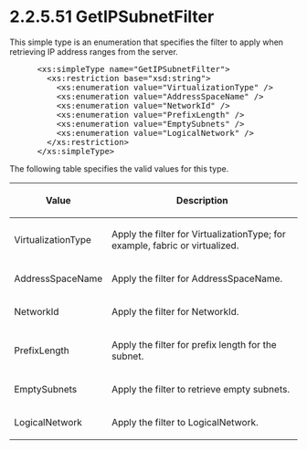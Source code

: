 <html dir="LTR" xmlns:mshelp="http://msdn.microsoft.com/mshelp" xmlns:ddue="http://ddue.schemas.microsoft.com/authoring/2003/5" xmlns:xlink="http://www.w3.org/1999/xlink" xmlns:tool="http://www.microsoft.com/tooltip">
 <body>
 <div id="header">
 <h1 class="heading">2.2.5.51 GetIPSubnetFilter</h1>
 </div>
 <div id="mainSection">
 <div id="mainBody">
 <div id="allHistory" class="saveHistory"></div>
 <div id="sectionSection0" class="section" name="collapseableSection">
 

<p>This simple type is an enumeration that specifies the filter
to apply when retrieving IP address ranges from the server.</p>

<dl>
<dd>
<div><pre> &lt;xs:simpleType name=&quot;GetIPSubnetFilter&quot;&gt;
   &lt;xs:restriction base=&quot;xsd:string&quot;&gt;
     &lt;xs:enumeration value=&quot;VirtualizationType&quot; /&gt;
     &lt;xs:enumeration value=&quot;AddressSpaceName&quot; /&gt;
     &lt;xs:enumeration value=&quot;NetworkId&quot; /&gt;
     &lt;xs:enumeration value=&quot;PrefixLength&quot; /&gt;
     &lt;xs:enumeration value=&quot;EmptySubnets&quot; /&gt;
     &lt;xs:enumeration value=&quot;LogicalNetwork&quot; /&gt;
   &lt;/xs:restriction&gt;
 &lt;/xs:simpleType&gt; 
</pre></div>
</dd></dl>

<p>The following table specifies the valid values for this type.</p>

<table>
 <thead>
 <tr>
 <th>
 <p>Value</p>
 </th>
 <th>
 <p>Description</p>
 </th>
 </tr>
 </thead>
 <tr>
 <td>
 <p>VirtualizationType</p>
 </td>
 <td>
 <p>Apply the filter for VirtualizationType; for example,
 fabric or virtualized.</p>
 </td>
 </tr>
 <tr>
 <td>
 <p>AddressSpaceName</p>
 </td>
 <td>
 <p>Apply the filter for AddressSpaceName.</p>
 </td>
 </tr>
 <tr>
 <td>
 <p>NetworkId</p>
 </td>
 <td>
 <p>Apply the filter for NetworkId.</p>
 </td>
 </tr>
 <tr>
 <td>
 <p>PrefixLength</p>
 </td>
 <td>
 <p>Apply the filter for prefix length for the subnet.</p>
 </td>
 </tr>
 <tr>
 <td>
 <p>EmptySubnets</p>
 </td>
 <td>
 <p>Apply the filter to retrieve empty subnets.</p>
 </td>
 </tr>
 <tr>
 <td>
 <p>LogicalNetwork</p>
 </td>
 <td>
 <p>Apply the filter to LogicalNetwork.</p>
 </td>
 </tr>
</table>

<p> </p>


 </div>
 </div>
 </div>
 </body>
</html>